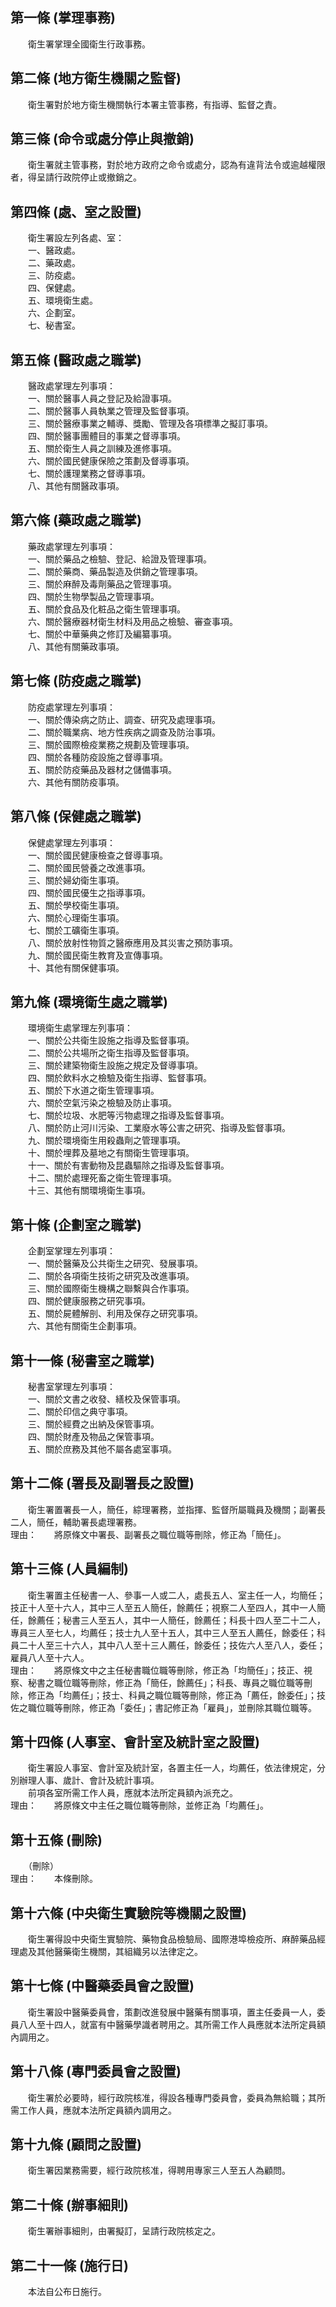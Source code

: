 第一條 (掌理事務)
-----------------
　　衛生署掌理全國衛生行政事務。  


第二條 (地方衛生機關之監督)
---------------------------
　　衛生署對於地方衛生機關執行本署主管事務，有指導、監督之責。  


第三條 (命令或處分停止與撤銷)
-----------------------------
　　衛生署就主管事務，對於地方政府之命令或處分，認為有違背法令或逾越權限者，得呈請行政院停止或撤銷之。  


第四條 (處、室之設置)
---------------------
　　衛生署設左列各處、室：  
　　一、醫政處。  
　　二、藥政處。  
　　三、防疫處。  
　　四、保健處。  
　　五、環境衛生處。  
　　六、企劃室。  
　　七、秘書室。  


第五條 (醫政處之職掌)
---------------------
　　醫政處掌理左列事項：  
　　一、關於醫事人員之登記及給證事項。  
　　二、關於醫事人員執業之管理及監督事項。  
　　三、關於醫療事業之輔導、獎勵、管理及各項標準之擬訂事項。  
　　四、關於醫事團體目的事業之督導事項。  
　　五、關於衛生人員之訓練及進修事項。  
　　六、關於國民健康保險之策劃及督導事項。  
　　七、關於護理業務之督導事項。  
　　八、其他有關醫政事項。  


第六條 (藥政處之職掌)
---------------------
　　藥政處掌理左列事項：  
　　一、關於藥品之檢驗、登記、給證及管理事項。  
　　二、關於藥商、藥品製造及供銷之管理事項。  
　　三、關於麻醉及毒劑藥品之管理事項。  
　　四、關於生物學製品之管理事項。  
　　五、關於食品及化粧品之衛生管理事項。  
　　六、關於醫療器材衛生材料及用品之檢驗、審查事項。  
　　七、關於中華藥典之修訂及編纂事項。  
　　八、其他有關藥政事項。  


第七條 (防疫處之職掌)
---------------------
　　防疫處掌理左列事項：  
　　一、關於傳染病之防止、調查、研究及處理事項。  
　　二、關於職業病、地方性疾病之調查及防治事項。  
　　三、關於國際檢疫業務之規劃及管理事項。  
　　四、關於各種防疫設施之督導事項。  
　　五、關於防疫藥品及器材之儲備事項。  
　　六、其他有關防疫事項。  


第八條 (保健處之職掌)
---------------------
　　保健處掌理左列事項：  
　　一、關於國民健康檢查之督導事項。  
　　二、關於國民營養之改進事項。  
　　三、關於婦幼衛生事項。  
　　四、關於國民優生之指導事項。  
　　五、關於學校衛生事項。  
　　六、關於心理衛生事項。  
　　七、關於工礦衛生事項。  
　　八、關於放射性物質之醫療應用及其災害之預防事項。  
　　九、關於國民衛生教育及宣傳事項。  
　　十、其他有關保健事項。  


第九條 (環境衛生處之職掌)
-------------------------
　　環境衛生處掌理左列事項：  
　　一、關於公共衛生設施之指導及監督事項。  
　　二、關於公共場所之衛生指導及監督事項。  
　　三、關於建築物衛生設施之規定及督導事項。  
　　四、關於飲料水之檢驗及衛生指導、監督事項。  
　　五、關於下水道之衛生管理事項。  
　　六、關於空氣污染之檢驗及防止事項。  
　　七、關於垃圾、水肥等污物處理之指導及監督事項。  
　　八、關於防止河川污染、工業廢水等公害之研究、指導及監督事項。  
　　九、關於環境衛生用殺蟲劑之管理事項。  
　　十、關於埋葬及墓地之有關衛生管理事項。  
　　十一、關於有害動物及昆蟲驅除之指導及監督事項。  
　　十二、關於處理死畜之衛生管理事項。  
　　十三、其他有關環境衛生事項。  


第十條 (企劃室之職掌)
---------------------
　　企劃室掌理左列事項：  
　　一、關於醫藥及公共衛生之研究、發展事項。  
　　二、關於各項衛生技術之研究及改進事項。  
　　三、關於國際衛生機構之聯繫與合作事項。  
　　四、關於健康服務之研究事項。  
　　五、關於屍體解剖、利用及保存之研究事項。  
　　六、其他有關衛生企劃事項。  


第十一條 (秘書室之職掌)
-----------------------
　　秘書室掌理左列事項：  
　　一、關於文書之收發、繕校及保管事項。  
　　二、關於印信之典守事項。  
　　三、關於經費之出納及保管事項。  
　　四、關於財產及物品之保管事項。  
　　五、關於庶務及其他不屬各處室事項。  


第十二條 (署長及副署長之設置)
-----------------------------
　　衛生署置署長一人，簡任，綜理署務，並指揮、監督所屬職員及機關；副署長二人，簡任，輔助署長處理署務。  
理由：　　將原條文中署長、副署長之職位職等刪除，修正為「簡任」。

第十三條 (人員編制)
-------------------
　　衛生署置主任秘書一人、參事一人或二人，處長五人、室主任一人，均簡任；技正十人至十六人，其中三人至五人簡任，餘薦任；視察二人至四人，其中一人簡任，餘薦任；秘書三人至五人，其中一人簡任，餘薦任；科長十四人至二十二人，專員三人至七人，均薦任；技士九人至十五人，其中三人至五人薦任，餘委任；科員二十人至三十六人，其中八人至十三人薦任，餘委任；技佐六人至八人，委任；雇員八人至十六人。  
理由：　　將原條文中之主任秘書職位職等刪除，修正為「均簡任」；技正、視察、秘書之職位職等刪除，修正為「簡任，餘薦任」；科長、專員之職位職等刪除，修正為「均薦任」；技士、科員之職位職等刪除，修正為「薦任，餘委任」；技佐之職位職等刪除，修正為「委任」；書記修正為「雇員」，並刪除其職位職等。

第十四條 (人事室、會計室及統計室之設置)
---------------------------------------
　　衛生署設人事室、會計室及統計室，各置主任一人，均薦任，依法律規定，分別辦理人事、歲計、會計及統計事項。  
　　前項各室所需工作人員，應就本法所定員額內派充之。  
理由：　　將原條文中主任之職位職等刪除，並修正為「均薦任」。

第十五條 (刪除)
---------------
　　（刪除）  
理由：　　本條刪除。

第十六條 (中央衛生實驗院等機關之設置)
-------------------------------------
　　衛生署得設中央衛生實驗院、藥物食品檢驗局、國際港埠檢疫所、麻醉藥品經理處及其他醫藥衛生機關，其組織另以法律定之。  


第十七條 (中醫藥委員會之設置)
-----------------------------
　　衛生署設中醫藥委員會，策劃改進發展中醫藥有關事項，置主任委員一人，委員八人至十四人，就富有中醫藥學識者聘用之。其所需工作人員應就本法所定員額內調用之。  


第十八條 (專門委員會之設置)
---------------------------
　　衛生署於必要時，經行政院核准，得設各種專門委員會，委員為無給職；其所需工作人員，應就本法所定員額內調用之。  


第十九條 (顧問之設置)
---------------------
　　衛生署因業務需要，經行政院核准，得聘用專家三人至五人為顧問。  


第二十條 (辦事細則)
-------------------
　　衛生署辦事細則，由署擬訂，呈請行政院核定之。  


第二十一條 (施行日)
-------------------
　　本法自公布日施行。